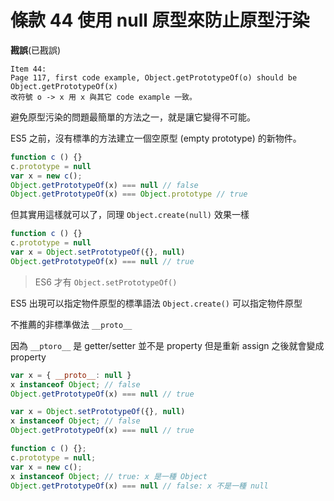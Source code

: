 # 條款 44 使用 null 原型來防止原型汙染

**戡誤**(已戡誤)

    Item 44:
    Page 117, first code example, Object.getPrototypeOf(o) should be Object.getPrototypeOf(x)
    改符號 o -> x 用 x 與其它 code example 一致。

避免原型污染的問題最簡單的方法之一，就是讓它變得不可能。

ES5 之前，沒有標準的方法建立一個空原型 (empty prototype) 的新物件。

```javascript
function c () {}
c.prototype = null
var x = new c();
Object.getPrototypeOf(x) === null // false
Object.getPrototypeOf(x) === Object.prototype // true
```

但其實用這樣就可以了，同理 `Object.create(null)` 效果一樣

```javascript
function c () {}
c.prototype = null
var x = Object.setPrototypeOf({}, null)
Object.getPrototypeOf(x) === null // true
```

> ES6 才有 `Object.setPrototypeOf()`

ES5 出現可以指定物件原型的標準語法 `Object.create()` 可以指定物件原型

不推薦的非標準做法 `__proto__`

因為 `__ptoro__` 是 getter/setter 並不是 property 但是重新 assign 之後就會變成 property


```javascript
var x = { __proto__: null }
x instanceof Object; // false
Object.getPrototypeOf(x) === null // true

var x = Object.setPrototypeOf({}, null)
x instanceof Object; // false
Object.getPrototypeOf(x) === null // true

function c () {};
c.prototype = null;
var x = new c();
x instanceof Object; // true: x 是一種 Object
Object.getPrototypeOf(x) === null // false: x 不是一種 null
```











